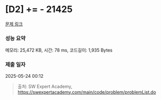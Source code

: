 # [D2] += - 21425 

[문제 링크](https://swexpertacademy.com/main/code/problem/problemDetail.do?contestProbId=AZD8K_UayDoDFAVs) 

### 성능 요약

메모리: 25,472 KB, 시간: 78 ms, 코드길이: 1,935 Bytes

### 제출 일자

2025-05-24 00:12



> 출처: SW Expert Academy, https://swexpertacademy.com/main/code/problem/problemList.do